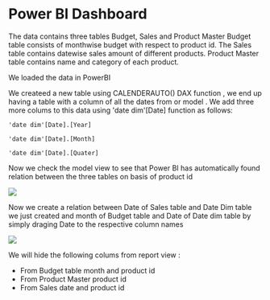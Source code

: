 # Power BI Dashboard

The data contains three tables Budget, Sales and Product Master
Budget table consists of monthwise budget with respect to product id.
The Sales table contains datewise sales amount of different products.
Product Master table contains name and category of each product.

We loaded the data in PowerBI 

We createed a new table using CALENDERAUTO() DAX function , we end up having a table with a column of all the dates from or model . We add three more colums to this data using 'date dim'[Date] function as follows:

``` 'date dim'[Date].[Year] ```

``` 'date dim'[Date].[Month] ```

``` 'date dim'[Date].[Quater] ```

Now we check the model view to see that Power BI has automatically found relation between the three tables on basis of product id 

<img src="Screenshot 2023-08-10 172627.png">

Now we create a relation between Date of Sales table and Date Dim table we just created  and month of Budget table and Date of Date dim table by simply draging Date to the respective column names 

<img src="Screenshot 2023-08-10 173241.png">

We will hide the following colums from report view :

 * From Budget table month and product id
 * From Product Master product id
 * From Sales date and product id
